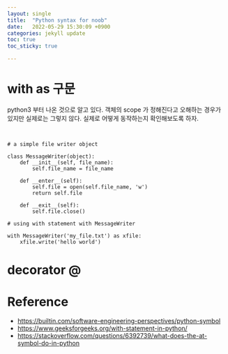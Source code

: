 ```yaml
---
layout: single
title:  "Python syntax for noob"
date:   2022-05-29 15:30:09 +0900
categories: jekyll update
toc: true
toc_sticky: true

---
```



# with as 구문

python3 부터 나온 것으로 알고 있다. 객체의 scope 가 정해진다고 오해하는 경우가 있지만 실제로는 그렇지 않다. 
실제로 어떻게 동작하는지 확인해보도록 하자.

## 


```

# a simple file writer object
  
class MessageWriter(object):
    def __init__(self, file_name):
        self.file_name = file_name
      
    def __enter__(self):
        self.file = open(self.file_name, 'w')
        return self.file
  
    def __exit__(self):
        self.file.close()
  
# using with statement with MessageWriter
  
with MessageWriter('my_file.txt') as xfile:
    xfile.write('hello world')
```

# decorator @



# Reference
- https://builtin.com/software-engineering-perspectives/python-symbol
- https://www.geeksforgeeks.org/with-statement-in-python/
- https://stackoverflow.com/questions/6392739/what-does-the-at-symbol-do-in-python

